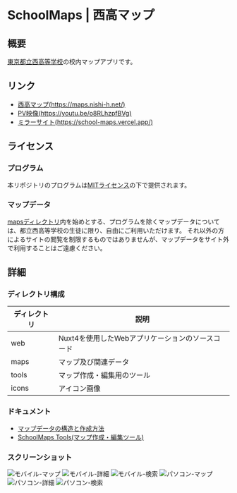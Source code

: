 # SchoolMaps | 西高マップ

## 概要

[東京都立西高等学校](https://www.metro.ed.jp/nishi-h/)の校内マップアプリです。

## リンク

- [西高マップ(https://maps.nishi-h.net/)](https://maps.nishi-h.net/)
- [PV映像(https://youtu.be/o8RLhzpfBVg)](https://youtu.be/o8RLhzpfBVg)
- [ミラーサイト(https://school-maps.vercel.app/)](https://school-maps.vercel.app/)

## ライセンス

### プログラム

本リポジトリのプログラムは[MITライセンス](./LICENSE)の下で提供されます。

### マップデータ

[mapsディレクトリ](./maps/)内を始めとする、プログラムを除くマップデータについては、都立西高等学校の生徒に限り、自由にご利用いただけます。
それ以外の方によるサイトの閲覧を制限するものではありませんが、マップデータをサイト外で利用することはご遠慮ください。

## 詳細

### ディレクトリ構成

| ディレクトリ | 説明 |
|------------|------|
| web        | Nuxt4を使用したWebアプリケーションのソースコード |
| maps       | マップ及び関連データ |
| tools      | マップ作成・編集用のツール |
| icons      | アイコン画像 |

### ドキュメント

- [マップデータの構造と作成方法](./MapData.md)
- [SchoolMaps Tools(マップ作成・編集ツール)](./tools/README.md)

### スクリーンショット

![モバイル-マップ](./web/public/seo/screenshot-mobile-map.jpg)
![モバイル-詳細](./web/public/seo/screenshot-mobile-property.jpg)
![モバイル-検索](./web/public/seo/screenshot-mobile-search.jpg)
![パソコン-マップ](./web/public/seo/screenshot-pc-map.jpg)
![パソコン-詳細](./web/public/seo/screenshot-pc-property.jpg)
![パソコン-検索](./web/public/seo/screenshot-pc-search.jpg)
